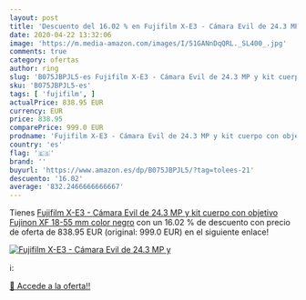 ```yaml
---
layout: post
title: 'Descuento del 16.02 % en Fujifilm X-E3 - Cámara Evil de 24.3 MP y'
date: 2020-04-22 13:32:06
image: 'https://m.media-amazon.com/images/I/51GANnDqQRL._SL400_.jpg'
comments: true
category: ofertas
author: ring
slug: 'B075JBPJL5-es Fujifilm X-E3 - Cámara Evil de 24.3 MP y kit cuerpo con...'
sku: 'B075JBPJL5-es'
tags: [ 'fujifilm', ]
actualPrice: 838.95 EUR
currency: EUR
price: 838.95
comparePrice: 999.0 EUR
prodname: 'Fujifilm X-E3 - Cámara Evil de 24.3 MP y kit cuerpo con objetivo Fujinon XF 18-55 mm  color negro'
country: 'es'
flag: '🇪🇸'
brand: ''
buyurl: 'https://www.amazon.es/dp/B075JBPJL5/?tag=tolees-21'
descuento: '16.02'
average: '832.2466666666667'
---
```


Tienes [Fujifilm X-E3 - Cámara Evil de 24.3 MP y kit cuerpo con objetivo Fujinon XF 18-55 mm  color negro](https://www.amazon.es/dp/B075JBPJL5/?tag=tolees-21) con un 16.02 % de descuento con precio de oferta de 838.95 EUR (original: 999.0 EUR) en el siguiente enlace!

[![Fujifilm X-E3 - Cámara Evil de 24.3 MP y](https://m.media-amazon.com/images/I/51GANnDqQRL._SL400_.jpg)](https://www.amazon.es/dp/B075JBPJL5/?tag=tolees-21)

ℹ️:


[🛒 Accede a la oferta!!](https://www.amazon.es/dp/B075JBPJL5/?tag=tolees-21)
